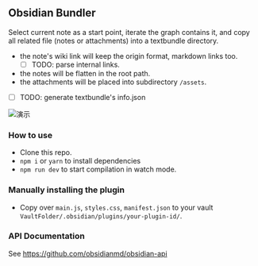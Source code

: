 ## Obsidian Bundler

Select current note as a start point, iterate the graph contains it, and copy all related file (notes or attachments) into a textbundle directory.

+ the note's wiki link will keep the origin format, markdown links too.
    + [ ] TODO: parse internal links.
+ the notes will be flatten in the root path.
+ the attachments will be placed into subdirectory `/assets`.
+ [ ] TODO: generate textbundle's info.json

![演示](docs/usage.webp)

### How to use

- Clone this repo.
- `npm i` or `yarn` to install dependencies
- `npm run dev` to start compilation in watch mode.

### Manually installing the plugin

- Copy over `main.js`, `styles.css`, `manifest.json` to your vault `VaultFolder/.obsidian/plugins/your-plugin-id/`.

### API Documentation

See https://github.com/obsidianmd/obsidian-api
